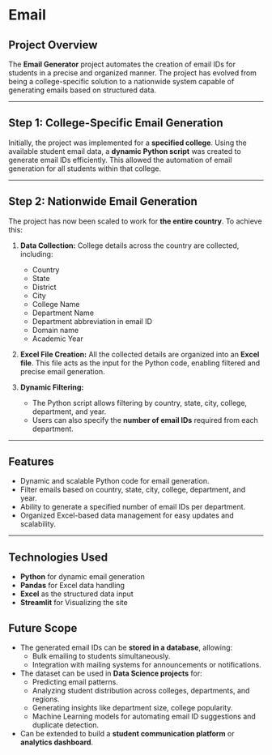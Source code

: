# Email 

## Project Overview
The **Email Generator** project automates the creation of email IDs for students in a precise and organized manner. The project has evolved from being a college-specific solution to a nationwide system capable of generating emails based on structured data.

---

## **Step 1: College-Specific Email Generation**
Initially, the project was implemented for a **specified college**. Using the available student email data, a **dynamic Python script** was created to generate email IDs efficiently. This allowed the automation of email generation for all students within that college.

---

## **Step 2: Nationwide Email Generation**
The project has now been scaled to work for **the entire country**. To achieve this:

1. **Data Collection:** College details across the country are collected, including:
   - Country
   - State
   - District
   - City
   - College Name
   - Department Name
   - Department abbreviation in email ID
   - Domain name
   - Academic Year

2. **Excel File Creation:** All the collected details are organized into an **Excel file**. This file acts as the input for the Python code, enabling filtered and precise email generation.

3. **Dynamic Filtering:** 
   - The Python script allows filtering by country, state, city, college, department, and year.
   - Users can also specify the **number of email IDs** required from each department.

---

## **Features**
- Dynamic and scalable Python code for email generation.
- Filter emails based on country, state, city, college, department, and year.
- Ability to generate a specified number of email IDs per department.
- Organized Excel-based data management for easy updates and scalability.

---

## **Technologies Used**
- **Python** for dynamic email generation
- **Pandas** for Excel data handling
- **Excel** as the structured data input
- **Streamlit** for Visualizing the site

## **Future Scope**
- The generated email IDs can be **stored in a database**, allowing:
  - Bulk emailing to students simultaneously.
  - Integration with mailing systems for announcements or notifications.
- The dataset can be used in **Data Science projects** for:
  - Predicting email patterns.
  - Analyzing student distribution across colleges, departments, and regions.
  - Generating insights like department size, college popularity.
  - Machine Learning models for automating email ID suggestions and duplicate detection.
- Can be extended to build a **student communication platform** or **analytics dashboard**.


